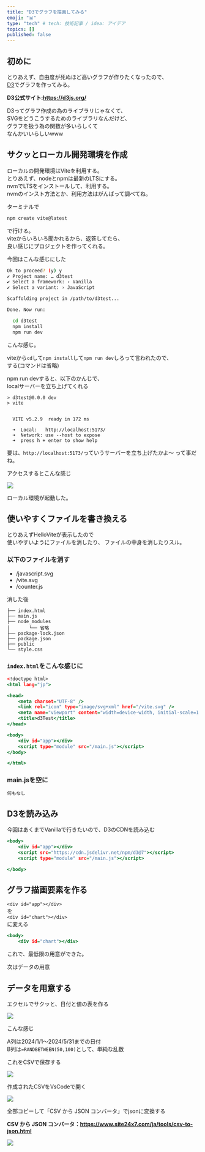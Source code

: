 ```yaml
---
title: "D3でグラフを描画してみる"
emoji: "📊"
type: "tech" # tech: 技術記事 / idea: アイデア
topics: []
published: false
---
```

## 初めに

とりあえず、自由度が死ぬほど高いグラフが作りたくなったので、  
[D3](https://d3js.org/)でグラフを作ってみる。

**D3公式サイト:https://d3js.org/**

D3ってグラフ作成の為のライブラリじゃなくて、  
SVGをどうこうするためのライブラリなんだけど、  
グラフを扱う為の関数が多いらしくて  
なんかいいらしいwww  

## サクッとローカル開発環境を作成

ローカルの開発環境はViteを利用する。  
とりあえず、nodeとnpmは最新のLTSにする。  
nvmでLTSをインストールして、利用する。  
nvmのインスト方法とか、利用方法はがんばって調べてね。

ターミナルで
```bash
npm create vite@latest
```
で行ける。  
viteからいろいろ聞かれるから、返答してたら、  
良い感じにプロジェクトを作ってくれる。

今回はこんな感じにした

```bash
Ok to proceed? (y) y
✔ Project name: … d3test
✔ Select a framework: › Vanilla
✔ Select a variant: › JavaScript

Scaffolding project in /path/to/d3test...

Done. Now run:

  cd d3test
  npm install
  npm run dev
```

こんな感じ。

viteから`cd`して`npm install`して`npm run dev`しろって言われたので、  
する(コマンドは省略)


npm run devすると、以下のかんじで、  
localサーバーを立ち上げてくれる
```bash:viteからの返答
> d3test@0.0.0 dev
> vite


  VITE v5.2.9  ready in 172 ms

  ➜  Local:   http://localhost:5173/
  ➜  Network: use --host to expose
  ➜  press h + enter to show help
```

要は、`http://localhost:5173/`っていうサーバーを立ち上げたかよ～
って事だね。

アクセスするとこんな感じ

![](/images/2024-04-17-00-00-12.png)

ローカル環境が起動した。

## 使いやすくファイルを書き換える

とりあえずHelloViteが表示したので  
使いやすいようにファイルを消したり、
ファイルの中身を消したりスル。

### 以下のファイルを消す

* /javascript.svg
* /vite.svg
* /counter.js

消した後
```
├── index.html
├── main.js
├── node_modules
│       └── 省略
├── package-lock.json
├── package.json
├── public
└── style.css
```

### `index.html`をこんな感じに

```html:index.html
<!doctype html>
<html lang="jp">

<head>
    <meta charset="UTF-8" />
    <link rel="icon" type="image/svg+xml" href="/vite.svg" />
    <meta name="viewport" content="width=device-width, initial-scale=1.0" />
    <title>d3Test</title>
</head>

<body>
    <div id="app"></div>
    <script type="module" src="/main.js"></script>
</body>

</html>

```

### main.jsを空に

```js:main.js
何もなし
```


## D3を読み込み

今回はあくまでVanillaで行きたいので、D3のCDNを読み込む

```html:index.html
<body>
    <div id="app"></div>
    <script src="https://cdn.jsdelivr.net/npm/d3@7"></script>
    <script type="module" src="/main.js"></script>

</body>
```

## グラフ描画要素を作る

`<div id="app"></div>`  
を  
`<div id="chart"></div>`  
に変える

```html:index.html
<body>
    <div id="chart"></div>
```

これで、最低限の用意ができた。

次はデータの用意

## データを用意する

エクセルでサクッと、日付と値の表を作る

![](/images/2024-04-17-00-26-01.png)

こんな感じ

A列は2024/1/1～2024/5/31までの日付  
B列は`=RANDBETWEEN(50,100)`として、単純な乱数

これをCSVで保存する

![](/images/2024-04-17-00-22-25.png)

作成されたCSVをVsCodeで開く

![](/images/2024-04-17-00-26-26.png)

全部コピーして「CSV から JSON コンバータ」でjsonに変換する

**CSV から JSON コンバータ：https://www.site24x7.com/ja/tools/csv-to-json.html**

![](/images/2024-04-17-00-24-33.png)

